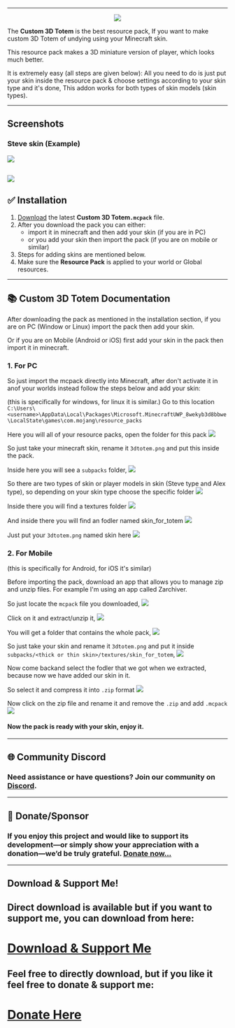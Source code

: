 
---

<p align="center">
  <img src="https://darkblockgaming.github.io/assets/custom3dtotem/title-logo.png"/>
</p>

<p>
The <b>Custom 3D Totem</b> is the best resource pack, If you want to make custom 3D Totem of undying using your Minecraft skin.

This resource pack makes a 3D miniature version of player, which looks much better.

It is extremely easy (all steps are given below):
All you need to do is just put your skin inside the resource pack & choose settings according to your skin type and it's done, This addon works for both types of skin models (skin types).
</p>

---

## Screenshots
### Steve skin (Example)
![](../assets/custom3dtotem/screenshots/sss2.png)

![](../assets/custom3dtotem/screenshots/sss1.png)
---

## ✅ Installation

1. [Download](https://darkblockgaming.github.io/addons/custom-3d-totem/) the latest **Custom 3D Totem`.mcpack`** file.
2. After you download the pack you can either:
   - import it in minecraft and then add your skin (if you are in PC)
   - or you add your skin then import the pack (if you are on mobile or similar)
3. Steps for adding skins are mentioned below.
4. Make sure the **Resource Pack** is applied to your world or Global resources.

---

## 📚 Custom 3D Totem Documentation

After downloading the pack as mentioned in the installation section, if you are on PC (Window or Linux) import the pack then add your skin.

Or if you are on Mobile (Android or iOS) first add your skin in the pack then import it in minecraft.

### 1. For PC
So just import the mcpack directly into Minecraft, after don't activate it in anof your worlds instead follow the steps below and add your skin:

(this is specifically for windows, for linux it is similar.)
Go to this location `C:\Users\<username>\AppData\Local\Packages\Microsoft.MinecraftUWP_8wekyb3d8bbwe\LocalState\games\com.mojang\resource_packs`

Here you will all of your resource packs, open the folder for this pack 
![](../assets/custom3dtotem/screenshots/ss1.png)

So just take your minecraft skin, rename it `3dtotem.png` and put this inside the pack.

Inside here you will see a `subpacks` folder,
![](../assets/custom3dtotem/screenshots/ss2.png)

So there are two types of skin or player models in skin (Steve type and Alex type), so depending on your skin type choose the specific folder
![](../assets/custom3dtotem/screenshots/ss3.png)

Inside there you will find a textures folder
![](../assets/custom3dtotem/screenshots/ss4.png)

And inside there you will find an fodler named skin_for_totem
![](../assets/custom3dtotem/screenshots/ss5.png)

Just put your `3dtotem.png` named skin here
![](../assets/custom3dtotem/screenshots/ss6.png)

### 2. For Mobile
(this is specifically for Android, for iOS it's similar)

Before importing the pack, download an app that allows you to manage zip and unzip files. For example I'm using an app called Zarchiver.

So just locate the `mcpack` file you downloaded,
![](../assets/custom3dtotem/screenshots/ss1b.png)

Click on it and extract/unzip it,
![](../assets/custom3dtotem/screenshots/ss2b.png)

You will get a folder that contains the whole pack,
![](../assets/custom3dtotem/screenshots/ss3b.png)

So just take your skin and rename it `3dtotem.png` and put it inside
`subpacks/<thick or thin skin>/textures/skin_for_totem`,
![](../assets/custom3dtotem/screenshots/ss4b.png)

Now come backand select the fodler that we got when we extracted, because now we have added our skin in it.

So select it and compress it into `.zip` format
![](../assets/custom3dtotem/screenshots/ss5b.gif)

Now click on the zip file and rename it and remove the `.zip` and add `.mcpack`
![](../assets/custom3dtotem/screenshots/ss6b.gif)

#### Now the pack is ready with your skin, enjoy it.

---

## 🌐 Community Discord  
### Need assistance or have questions? Join our community on [Discord](https://discord.gg/CEM7cc3NQx).

---

## 💸 Donate/Sponsor 

### If you enjoy this project and would like to support its development—or simply show your appreciation with a donation—we’d be truly grateful. [Donate now...](https://darkblockgaming.github.io/donate-me/)

---

## **Download & Support Me!**

## Direct download is available but if you want to support me, you can download from here:

# [Download & Support Me](https://darkblockgaming.github.io/addons/custom-3d-totem/)

## Feel free to directly download, but if you like it feel free to donate & support me:

# [Donate Here](https://darkblockgaming.github.io/donate-me/)

